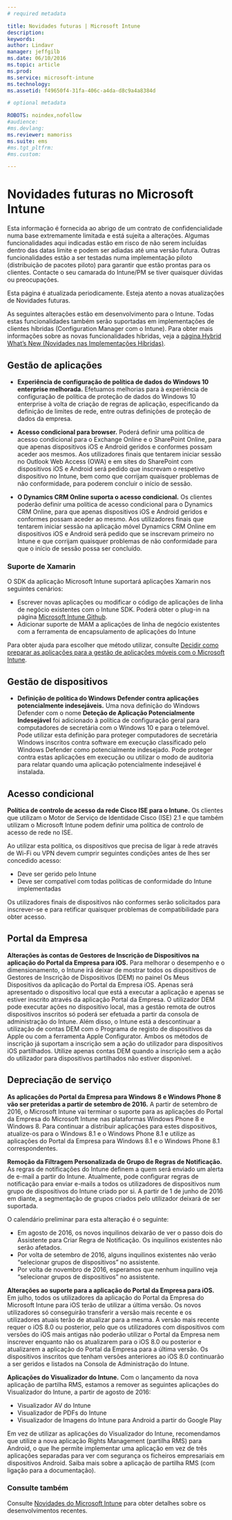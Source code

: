 ```yaml
---
# required metadata

title: Novidades futuras | Microsoft Intune
description:
keywords:
author: Lindavr
manager: jeffgilb
ms.date: 06/10/2016
ms.topic: article
ms.prod:
ms.service: microsoft-intune
ms.technology:
ms.assetid: f49650f4-31fa-406c-a4da-d8c9a4a8384d

# optional metadata

ROBOTS: noindex,nofollow
#audience:
#ms.devlang:
ms.reviewer: mamoriss
ms.suite: ems
#ms.tgt_pltfrm:
#ms.custom:

---
```


# Novidades futuras no Microsoft Intune
Esta informação é fornecida ao abrigo de um contrato de confidencialidade numa base extremamente limitada e está sujeita a alterações. Algumas funcionalidades aqui indicadas estão em risco de não serem incluídas dentro das datas limite e podem ser adiadas até uma versão futura. Outras funcionalidades estão a ser testadas numa implementação piloto (distribuição de pacotes piloto) para garantir que estão prontas para os clientes. Contacte o seu camarada do Intune/PM se tiver quaisquer dúvidas ou preocupações.

Esta página é atualizada periodicamente. Esteja atento a novas atualizações de Novidades futuras.

As seguintes alterações estão em desenvolvimento para o Intune. Todas estas funcionalidades também serão suportadas em implementações de clientes híbridas (Configuration Manager com o Intune). Para obter mais informações sobre as novas funcionalidades híbridas, veja a [página Hybrid What’s New (Novidades nas Implementações Híbridas)](https://technet.microsoft.com/en-US/library/mt718155(TechNet.10).aspx).


## Gestão de aplicações
- **Experiência de configuração de política de dados do Windows 10 enterprise melhorada.** Efetuamos melhorias para à experiência de configuração de política de proteção de dados do Windows 10 enterprise à volta de criação de regras de aplicação, especificando da definição de limites de rede, entre outras definições de proteção de dados da empresa.
<!---TFS 1303011--->

- **Acesso condicional para browser.** Poderá definir uma política de acesso condicional para o Exchange Online e o SharePoint Online, para que apenas dispositivos iOS e Android geridos e conformes possam aceder aos mesmos. Aos utilizadores finais que tentarem iniciar sessão no Outlook Web Access (OWA) e em sites do SharePoint com dispositivos iOS e Android será pedido que inscrevam o respetivo dispositivo no Intune, bem como que corrijam quaisquer problemas de não conformidade, para poderem concluir o início de sessão.
<!---TFS 1175844--->

- **O Dynamics CRM Online suporta o acesso condicional.** Os clientes poderão definir uma política de acesso condicional para o Dynamics CRM Online, para que apenas dispositivos iOS e Android geridos e conformes possam aceder ao mesmo. Aos utilizadores finais que tentarem iniciar sessão na aplicação móvel Dynamics CRM Online em dispositivos iOS e Android será pedido que se inscrevam primeiro no Intune e que corrijam quaisquer problemas de não conformidade para que o início de sessão possa ser concluído.
<!---TFS1295358--->

### Suporte de Xamarin
O SDK da aplicação Microsoft Intune suportará aplicações Xamarin nos seguintes cenários:

- Escrever novas aplicações ou modificar o código de aplicações de linha de negócio existentes com o Intune SDK. Poderá obter o plug-in na página [Microsoft Intune Github](https://github.com/msintuneappsdk).
- Adicionar suporte de MAM a aplicações de linha de negócio existentes com a ferramenta de encapsulamento de aplicações do Intune

Para obter ajuda para escolher que método utilizar, consulte [Decidir como preparar as aplicações para a gestão de aplicações móveis com o Microsoft Intune](https://docs.microsoft.com/en-us/intune/deploy-use/decide-how-to-prepare-apps-for-mobile-application-management-with-microsoft-intune).
<!--- TFS 1061478 & TFS 1152340--->

## Gestão de dispositivos
- **Definição de política do Windows Defender contra aplicações potencialmente indesejáveis.** Uma nova definição do Windows Defender com o nome **Deteção de Aplicação Potencialmente Indesejável** foi adicionado à política de configuração geral para computadores de secretária com o Windows 10 e para o telemóvel. Pode utilizar esta definição para proteger computadores de secretária Windows inscritos contra software em execução classificado pelo Windows Defender como potencialmente indesejado. Pode proteger contra estas aplicações em execução ou utilizar o modo de auditoria para relatar quando uma aplicação potencialmente indesejável é instalada.
<!---TFS 1244478--->

## Acesso condicional
**Política de controlo de acesso da rede Cisco ISE para o Intune.**  Os clientes que utilizam o Motor de Serviço de Identidade Cisco (ISE) 2.1 e que também utilizam o Microsoft Intune podem definir uma política de controlo de acesso de rede no ISE.

Ao utilizar esta política, os dispositivos que precisa de ligar à rede através de Wi-Fi ou VPN devem cumprir seguintes condições antes de lhes ser concedido acesso:

* Deve ser gerido pelo Intune
* Deve ser compatível com todas políticas de conformidade do Intune implementadas

Os utilizadores finais de dispositivos não conformes serão solicitados para inscrever-se e para retificar quaisquer problemas de compatibilidade para obter acesso.
<!---TFS 1299144--->

## Portal da Empresa
**Alterações às contas de Gestores de Inscrição de Dispositivos na aplicação do Portal da Empresa para iOS.** Para melhorar o desempenho e o dimensionamento, o Intune irá deixar de mostrar todos os dispositivos de Gestores de Inscrição de Dispositivos (DEM) no painel Os Meus Dispositivos da aplicação do Portal da Empresa iOS. Apenas será apresentado o dispositivo local que está a executar a aplicação e apenas se estiver inscrito através da aplicação Portal da Empresa. O utilizador DEM pode executar ações no dispositivo local, mas a gestão remota de outros dispositivos inscritos só poderá ser efetuada a partir da consola de administração do Intune.  Além disso, o Intune está a descontinuar a utilização de contas DEM com o Programa de registo de dispositivos da Apple ou com a ferramenta Apple Configurator. Ambos os métodos de inscrição já suportam a inscrição sem a ação do utilizador para dispositivos iOS partilhados. Utilize apenas contas DEM quando a inscrição sem a ação do utilizador para dispositivos partilhados não estiver disponível.
<!---TFS 1233681--->

## Depreciação de serviço
**As aplicações do Portal da Empresa para Windows 8 e Windows Phone 8 vão ser preteridas a partir de setembro de 2016.** A partir de setembro de 2016, o Microsoft Intune vai terminar o suporte para as aplicações do Portal da Empresa do Microsoft Intune nas plataformas Windows Phone 8 e Windows 8. Para continuar a distribuir aplicações para estes dispositivos, atualize-os para o Windows 8.1 e o Windows Phone 8.1 e utilize as aplicações do Portal da Empresa para Windows 8.1 e o Windows Phone 8.1 correspondentes.
<!---TFS 1255391--->

**Remoção da Filtragem Personalizada de Grupo de Regras de Notificação.**
As regras de notificações do Intune definem a quem será enviado um alerta de e-mail a partir do Intune. Atualmente, pode configurar regras de notificação para enviar e-mails a todos os utilizadores de dispositivos num grupo de dispositivos do Intune criado por si. A partir de 1 de junho de 2016 em diante, a segmentação de grupos criados pelo utilizador deixará de ser suportada.

O calendário preliminar para esta alteração é o seguinte:
- Em agosto de 2016, os novos inquilinos deixarão de ver o passo dois do Assistente para Criar Regra de Notificação. Os inquilinos existentes não serão afetados.
- Por volta de setembro de 2016, alguns inquilinos existentes não verão “selecionar grupos de dispositivos” no assistente.
- Por volta de novembro de 2016, esperamos que nenhum inquilino veja “selecionar grupos de dispositivos” no assistente.
<!---   TFS 1278864--->

**Alterações ao suporte para a aplicação do Portal da Empresa para iOS.**
Em julho, todos os utilizadores da aplicação do Portal da Empresa do Microsoft Intune para iOS terão de utilizar a última versão. Os novos utilizadores só conseguirão transferir a versão mais recente e os utilizadores atuais terão de atualizar para a mesma. A versão mais recente requer o iOS 8.0 ou posterior, pelo que os utilizadores com dispositivos com versões do iOS mais antigas não poderão utilizar o Portal da Empresa nem inscrever enquanto não os atualizarem para o iOS 8.0 ou posterior e atualizarem a aplicação do Portal da Empresa para a última versão. Os dispositivos inscritos que tenham versões anteriores ao iOS 8.0 continuarão a ser geridos e listados na Consola de Administração do Intune.  

**Aplicações do Visualizador do Intune.** Com o lançamento da nova aplicação de partilha RMS, estamos a remover as seguintes aplicações do Visualizador do Intune, a partir de agosto de 2016:
- Visualizador AV do Intune
- Visualizador de PDFs do Intune
- Visualizador de Imagens do Intune para Android a partir do Google Play

Em vez de utilizar as aplicações do Visualizador do Intune, recomendamos que utilize a nova aplicação Rights Management (partilha RMS) para Android, o que lhe permite implementar uma aplicação em vez de três aplicações separadas para ver com segurança os ficheiros empresariais em dispositivos Android. Saiba mais sobre a aplicação de partilha RMS (com ligação para a documentação).


### Consulte também
Consulte [Novidades do Microsoft Intune](whats-new-in-microsoft-intune.md) para obter detalhes sobre os desenvolvimentos recentes.


<!--HONumber=Jun16_HO3-->


